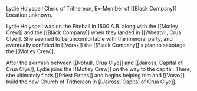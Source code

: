 Lydie Holyspell
Cleric of Trithereon, Ex-Member of [[Black Company]]
Location unknown.

Lydie Holyspell was on the Fireball in 1500 A.B. along with the [[Motley Crew]] and the [[Black Company]] when they landed in [[Wheatvil, Crua Clye]]. She seemed to be uncomfortable with the immoral party, and eventually confided in [[Vorax]] the [[Black Company]]'s plan to sabotage the [[Motley Crew]].

After the skirmish between [[Nohull, Crua Clye]] and [[Jaiross, Capital of Crua Clye]], Lydie joins the [[Motley Crew]] on the way to the capital. There, she ultimately finds [[Priest Firnas]] and begins helping him and [[Vorax]] build the new Church of Trithereon in [[Jaiross, Capital of Crua Clye]].